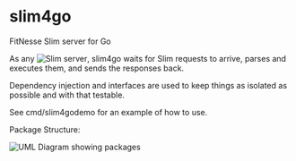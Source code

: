 # slim4go
FitNesse Slim server for Go

As any ![Slim server](http://fitnesse.org/FitNesse.UserGuide.WritingAcceptanceTests.SliM.SlimProtocol), slim4go waits for Slim requests to arrive, parses and executes them, and sends the responses back.

Dependency injection and interfaces are used to keep things as isolated as possible and with that testable.

See cmd/slim4godemo for an example of how to use.

Package Structure:

![UML Diagram showing packages](http://www.plantuml.com/plantuml/png/ZPHDRiCW48NtdC8NY5TTLxaAnPE8YXzh85Mgo7TlZ4YXpxQcMKNptZTctjYSKzQSRzuf5RIdD6j3W_7Jy533yzTgoLd_TeqJ-LYrlxhNDWoFfIYBMlfsTDT-TfGsFTTc5tlFDrv5eEe3rtfNjI4J1-rgBn0ksfHE0uXwdeavygg1PE8JlEUjK0-s5Mpu95C1J8X2jlbxNtFnkY_C70sb5FbGpj54jwycuY_Q8xCEa-R9sG_MN8vK7Ay0nowmq-czrTiO0DIaq5q60sk929mLbuqrUDdO9f2yxPooiL-8R6yhaBsm4iYivGvKzmhyZ_Xzs_49_MX7Y4nW-2AoFQ-4x0-Fr2jvOTE2kVKN21n2zaDE0C07AgShGNWq6S845gMCdyRkhX_BlRuIhrjyx6_jOtijAbN_b29y7g310b74xqsfCuNfvjqF)
